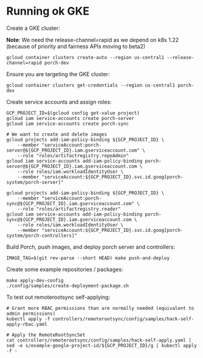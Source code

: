 # Running ok GKE

Create a GKE cluster:

**Note**: We need the release-channel=rapid as we depend on k8s 1.22 (because of priority and fairness APIs moving to beta2)

```
gcloud container clusters create-auto --region us-central1 --release-channel=rapid porch-dev
```

Ensure you are targeting the GKE cluster:
```
gcloud container clusters get-credentials --region us-central1 porch-dev
```

Create service accounts and assign roles:
```
GCP_PROJECT_ID=$(gcloud config get-value project)
gcloud iam service-accounts create porch-server
gcloud iam service-accounts create porch-sync

# We want to create and delete images
gcloud projects add-iam-policy-binding ${GCP_PROJECT_ID} \
    --member "serviceAccount:porch-server@${GCP_PROJECT_ID}.iam.gserviceaccount.com" \
    --role "roles/artifactregistry.repoAdmin"
gcloud iam service-accounts add-iam-policy-binding porch-server@${GCP_PROJECT_ID}.iam.gserviceaccount.com \
    --role roles/iam.workloadIdentityUser \
    --member "serviceAccount:${GCP_PROJECT_ID}.svc.id.goog[porch-system/porch-server]"

gcloud projects add-iam-policy-binding ${GCP_PROJECT_ID} \
    --member "serviceAccount:porch-sync@${GCP_PROJECT_ID}.iam.gserviceaccount.com" \
    --role "roles/artifactregistry.reader"
gcloud iam service-accounts add-iam-policy-binding porch-sync@${GCP_PROJECT_ID}.iam.gserviceaccount.com \
    --role roles/iam.workloadIdentityUser \
    --member "serviceAccount:${GCP_PROJECT_ID}.svc.id.goog[porch-system/porch-controllers]"
```

Build Porch, push images, and deploy porch server and controllers:

```
IMAGE_TAG=$(git rev-parse --short HEAD) make push-and-deploy
```

Create some example repositories / packages:

```
make apply-dev-config
./config/samples/create-deployment-package.sh
```

To test out remoterootsync self-applying:

```
# Grant more RBAC permissions than are normally needed (equivalent to admin permissions)
kubectl apply -f controllers/remoterootsync/config/samples/hack-self-apply-rbac.yaml

# Apply the RemoteRootSyncSet
cat controllers/remoterootsync/config/samples/hack-self-apply.yaml | sed -e s/example-google-project-id/${GCP_PROJECT_ID}/g | kubectl apply -f -
```
